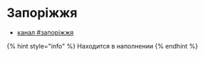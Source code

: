 # Запоріжжя

* [канал \#запоріжжя](https://discord.gg/Gu3wfAg)

{% hint style="info" %}
Находится в наполнении
{% endhint %}

